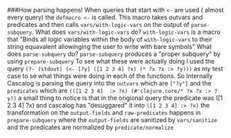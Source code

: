 ###How parsing happens!
When queries that start with `<-` are used ( almost every query) the `defmacro <-` is called. 
This macro takes outvars and predicates and then calls `vars/with-logic-vars` on the output of `parse-subquery`.
What does `vars/with-logic-vars` do? `with-logic-vars` is a macro that "Binds all logic variables within the body of `with-logic-vars` to their string equavalent allowinging the user to write with bare symbols" 
What does `parse-subquery` do? `parse-subquery` produces a "proper subquery" by using `prepare-subquery` 
To see what these were actually doing I used the query 
`(?- (stdout) (<- [?y] ([1 2 3 4] ?x) (* ?x ?x :> ?y)))` as my test case to se what things were doing in each of the functions.
So Internally Cascalog is parsing the query into the `outvars` which are `["?y"]` 
and the `predicates` which are `(([1 2 3 4]  :> ?x) (#'clojure.core/* ?x ?x :> ?y))` a small thing to notice is that in the origional query the predicate was ([1 2 3 4] ?x) and cascalog has "desuggared" it into `([1 2 3 4] :> ?x)` the transformation on the `output-fields` and `raw-predicates` happens in `prepare-subquery`
where the `output-fields` are sanitized by `vars/sanitize` and the predicates are normalized by `predicate/normalize`

